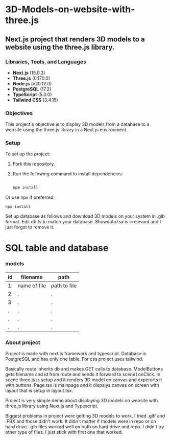 # 3D-Models-on-website-with-three.js

## Next.js project that renders 3D models to a website using the three.js library.

### Libraries, Tools, and Languages

- **Next.js** (15.0.3)
- **Three.js** (0.170.0)
- **Node.js** (v20.12.0)
- **PostgreSQL** (17.2)
- **TypeScript** (5.0.0)
- **Tailwind CSS** (3.4.15)

### Objectives

This project's objective is to display 3D models from a database to a website using the three.js library in a Next.js environment.

### Setup

To set up the project:

1. Fork this repository.
2. Run the following command to install dependencies:

   ```bash
   
   npm install

Or use npx if preferred:

    npx install

Set up database as follows and download 3D models on your system in .glb format. Edit db.ts to match your database. Showdata.tsx is irrelevant and I just forgot to remove it.

# SQL table and database

### models

| id           | filename     | path         |
|--------------|--------------|--------------|
| 1            | name of file | path to file |
| 2            | .            | .            |
| 3            | .            | .            |
| .            | .            | .            |
| .            | .            | .            |
| .            | .            | .            |


### About project

Project is made with next.js framework and typescript. Database is PostgreSQL and has only one table. For css project uses tailwind.

Basically route inherits db and makes GET calls to database. ModelButtons gets filename and id from route and sends it forward to scene1 onClick.
In scene three.js is setup and it renders 3D model on canvas and experorts it with buttons. Page.tsx is mainpage and it dispalys canvas on screen with
layout that is setup in layout.tsx.

Project is very simple demo about displaying 3D models on website with three.js library using Next.js and Typescript.

Biggest problems in project were getting 3D models to work. I tried .gltf and .FBX and those didn't work. It didn't matter if models were in repo or on hard drive.
.glb files worked well on both on hard drive and repo. I didn't try other type of files. I just stick with first one that worked. 


